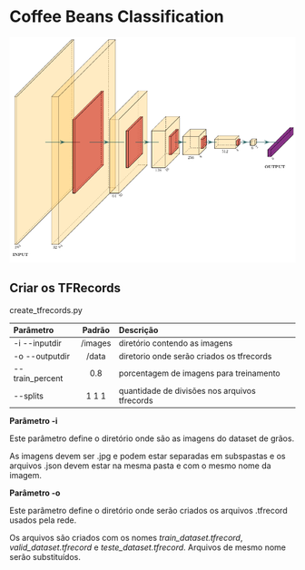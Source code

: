 # Coffee Beans Classification

![CoffeeNet6](classi_net.png)

## Criar os TFRecords

create_tfrecords.py

| **Parâmetro**   | **Padrão** | **Descrição**                                 |
| :-------------- | :--------: | :-------------------------------------------- |
| -i --inputdir   |  /images   | diretório contendo as imagens                 |
| -o --outputdir  |   /data    | diretorio onde serão criados os tfrecords     |
| --train_percent |    0.8     | porcentagem de imagens para treinamento       |
| --splits        |   1 1 1    | quantidade de divisões nos arquivos tfrecords |

**Parâmetro -i** 

Este parâmetro define o diretório onde são as imagens do dataset de grãos.

As imagens devem ser .jpg e podem estar separadas em subspastas e os arquivos .json devem estar na mesma pasta e com o mesmo nome da imagem.

**Parâmetro -o** 

Este parâmetro define o diretório onde serão criados os arquivos .tfrecord usados pela rede.

Os arquivos são criados com os nomes  *train_dataset.tfrecord*, *valid_dataset.tfrecord* e *teste_dataset.tfrecord*. Arquivos de mesmo nome serão substituídos.
